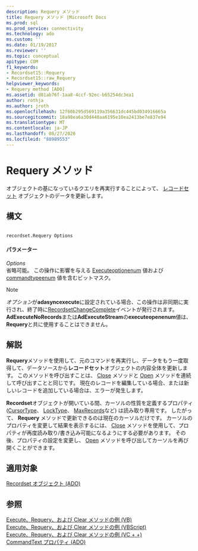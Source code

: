 ```yaml
---
description: Requery メソッド
title: Requery メソッド |Microsoft Docs
ms.prod: sql
ms.prod_service: connectivity
ms.technology: ado
ms.custom: ''
ms.date: 01/19/2017
ms.reviewer: ''
ms.topic: conceptual
apitype: COM
f1_keywords:
- Recordset15::Requery
- Recordset15::raw_Requery
helpviewer_keywords:
- Requery method [ADO]
ms.assetid: d81ab76f-1aa8-4ccf-92ec-b65254dc3ea1
author: rothja
ms.author: jroth
ms.openlocfilehash: 12f60b295d569119a356631dc445bd034916665a
ms.sourcegitcommit: 18a98ea6a30d448aa6195e10ea2413be7e837e94
ms.translationtype: MT
ms.contentlocale: ja-JP
ms.lasthandoff: 08/27/2020
ms.locfileid: "88989553"
---
```

# <a name="requery-method"></a>Requery メソッド
オブジェクトの基になっているクエリを再実行することによって、 [レコードセット](./recordset-object-ado.md) オブジェクトのデータを更新します。  
  
## <a name="syntax"></a>構文  
  
```  
  
recordset.Requery Options  
```  
  
#### <a name="parameters"></a>パラメーター  
 *Options*  
 省略可能。 この操作に影響を与える [Executeoptionenum](./executeoptionenum.md) 値および [commandtypeenum](./commandtypeenum.md) 値を含むビットマスク。  
  
> [!NOTE]
>  *オプション*が**adasyncexecute**に設定されている場合、この操作は非同期に実行され、終了時に[RecordsetChangeComplete](./willchangerecordset-and-recordsetchangecomplete-events-ado.md)イベントが発行されます。 **AdExecuteNoRecords**または**AdExecuteStream**の**executeopenenum**値は、 **Requery**と共に使用することはできません。  
  
## <a name="remarks"></a>解説  
 **Requery**メソッドを使用して、元のコマンドを再実行し、データをもう一度取得して、データソースから**レコードセット**オブジェクトの内容全体を更新します。 このメソッドを呼び出すことは、 [Close](./close-method-ado.md) メソッドと [Open](./open-method-ado-recordset.md) メソッドを連続して呼び出すことと同じです。 現在のレコードを編集している場合、または新しいレコードを追加している場合は、エラーが発生します。  
  
 **Recordset**オブジェクトが開いている間、カーソルの性質を定義するプロパティ ([CursorType](./cursortype-property-ado.md)、 [LockType](./locktype-property-ado.md)、 [MaxRecords](./maxrecords-property-ado.md)など) は読み取り専用です。 したがって、 **Requery** メソッドで更新できるのは現在のカーソルだけです。 カーソルのプロパティを変更して結果を表示するには、 [Close](./close-method-ado.md) メソッドを使用して、プロパティが再度読み取り/書き込み可能になるようにする必要があります。 その後、プロパティの設定を変更し、 [Open](./open-method-ado-recordset.md) メソッドを呼び出してカーソルを再び開くことができます。  
  
## <a name="applies-to"></a>適用対象  
 [Recordset オブジェクト (ADO)](./recordset-object-ado.md)  
  
## <a name="see-also"></a>参照  
 [Execute、Requery、および Clear メソッドの例 (VB)](./execute-requery-and-clear-methods-example-vb.md)   
 [Execute、Requery、および Clear メソッドの例 (VBScript)](./execute-requery-and-clear-methods-example-vbscript.md)   
 [Execute、Requery、および Clear メソッドの例 (VC + +)](./execute-requery-and-clear-methods-example-vc.md)   
 [CommandText プロパティ (ADO)](./commandtext-property-ado.md)